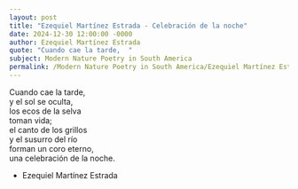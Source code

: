 ```yaml
---
layout: post
title: "Ezequiel Martínez Estrada - Celebración de la noche"
date: 2024-12-30 12:00:00 -0000
author: Ezequiel Martínez Estrada
quote: "Cuando cae la tarde,  "
subject: Modern Nature Poetry in South America
permalink: /Modern Nature Poetry in South America/Ezequiel Martínez Estrada/Ezequiel Martínez Estrada - Celebración de la noche
---
```


Cuando cae la tarde,  
y el sol se oculta,  
los ecos de la selva  
toman vida;  
el canto de los grillos  
y el susurro del río  
forman un coro eterno,  
una celebración de la noche.

- Ezequiel Martínez Estrada
